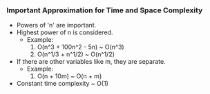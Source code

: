 ### Important Approximation for Time and Space Complexity
- Powers of 'n' are important.
- Highest power of n is considered.
    - Example:
        1. O(n^3 + 100n^2 - 5n) ~ O(n^3)
        2. O(n^1/3 + n^1/2) ~ O(n^1/2)
- If there are other variables like m, they are separate.
    - Example:
        1. O(n + 10m) ~ O(n + m)
- Constant time complexity ~ O(1)